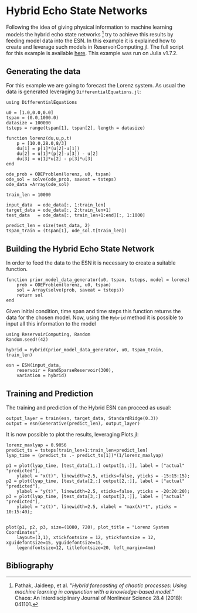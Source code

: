 # Hybrid Echo State Networks
Following the idea of giving physical information to machine learning models the hybrid echo state networks [^1] try to achieve this results by feeding model data into the ESN. In this example it is explained how to create and leverage such models in ReservoirComputing.jl. The full script for this example is available [here](https://github.com/MartinuzziFrancesco/reservoir-computing-examples/blob/main/hybrid/hybrid.jl). This example was run on Julia v1.7.2.

## Generating the data
For this example we are going to forecast the Lorenz system. As usual the data is generated leveraging `DifferentialEquations.jl`:
```@example hybrid
using DifferentialEquations

u0 = [1.0,0.0,0.0]                       
tspan = (0.0,1000.0)  
datasize = 100000
tsteps = range(tspan[1], tspan[2], length = datasize)                   

function lorenz(du,u,p,t)
    p = [10.0,28.0,8/3]
    du[1] = p[1]*(u[2]-u[1])
    du[2] = u[1]*(p[2]-u[3]) - u[2]
    du[3] = u[1]*u[2] - p[3]*u[3]
end

ode_prob = ODEProblem(lorenz, u0, tspan)
ode_sol = solve(ode_prob, saveat = tsteps)
ode_data =Array(ode_sol)

train_len = 10000

input_data  = ode_data[:, 1:train_len]
target_data = ode_data[:, 2:train_len+1]
test_data   = ode_data[:, train_len+1:end][:, 1:1000]

predict_len = size(test_data, 2)
tspan_train = (tspan[1], ode_sol.t[train_len])
```

## Building the Hybrid Echo State Network
In order to feed the data to the ESN it is necessary to create a suitable function.
```@example hybrid
function prior_model_data_generator(u0, tspan, tsteps, model = lorenz)
    prob = ODEProblem(lorenz, u0, tspan) 
    sol = Array(solve(prob, saveat = tsteps))
    return sol
end
```

Given initial condition, time span and time steps this function returns the data for the chosen model. Now, using the `Hybrid` method it is possible to input all this information to the model
```@example hybrid
using ReservoirComputing, Random
Random.seed!(42)

hybrid = Hybrid(prior_model_data_generator, u0, tspan_train, train_len)

esn = ESN(input_data,
    reservoir = RandSparseReservoir(300),
    variation = hybrid)
```

## Training and Prediction
The training and prediction of the Hybrid ESN can proceed as usual:
```@example hybrid
output_layer = train(esn, target_data, StandardRidge(0.3))
output = esn(Generative(predict_len), output_layer)
```

It is now possible to plot the results, leveraging Plots.jl:
```@example hybrid
lorenz_maxlyap = 0.9056
predict_ts = tsteps[train_len+1:train_len+predict_len]
lyap_time = (predict_ts .- predict_ts[1])*(1/lorenz_maxlyap)

p1 = plot(lyap_time, [test_data[1,:] output[1,:]], label = ["actual" "predicted"], 
    ylabel = "x(t)", linewidth=2.5, xticks=false, yticks = -15:15:15);
p2 = plot(lyap_time, [test_data[2,:] output[2,:]], label = ["actual" "predicted"], 
    ylabel = "y(t)", linewidth=2.5, xticks=false, yticks = -20:20:20);
p3 = plot(lyap_time, [test_data[3,:] output[3,:]], label = ["actual" "predicted"], 
    ylabel = "z(t)", linewidth=2.5, xlabel = "max(λ)*t", yticks = 10:15:40);


plot(p1, p2, p3, size=(1080, 720), plot_title = "Lorenz System Coordinates", 
    layout=(3,1), xtickfontsize = 12, ytickfontsize = 12, xguidefontsize=15, yguidefontsize=15,
    legendfontsize=12, titlefontsize=20, left_margin=4mm)
```

## Bibliography
[^1]: Pathak, Jaideep, et al. "_Hybrid forecasting of chaotic processes: Using machine learning in conjunction with a knowledge-based model._" Chaos: An Interdisciplinary Journal of Nonlinear Science 28.4 (2018): 041101.
